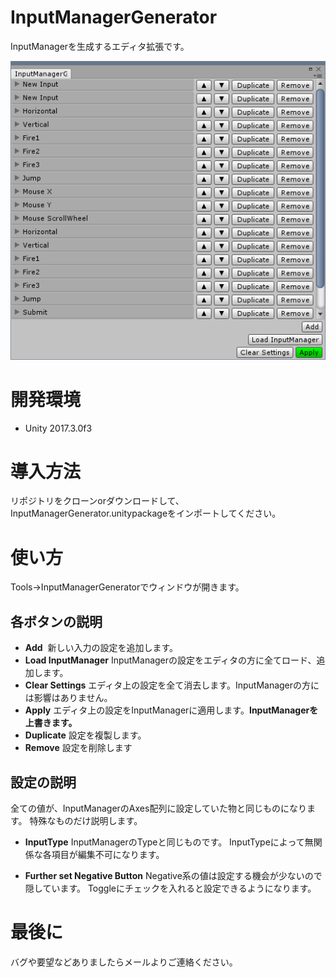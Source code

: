 # InputManagerGenerator
InputManagerを生成するエディタ拡張です。

![](https://github.com/atori708/InputManagerGenerator/blob/master/ScreenShots/SS01.png)

# 開発環境
- Unity 2017.3.0f3

# 導入方法
リポジトリをクローンorダウンロードして、InputManagerGenerator.unitypackageをインポートしてください。

# 使い方
Tools→InputManagerGeneratorでウィンドウが開きます。

## 各ボタンの説明
- **Add**
  新しい入力の設定を追加します。
- **Load InputManager**
  InputManagerの設定をエディタの方に全てロード、追加します。
- **Clear Settings**
  エディタ上の設定を全て消去します。InputManagerの方には影響はありません。
- **Apply**
  エディタ上の設定をInputManagerに適用します。**InputManagerを上書きます。**
- **Duplicate**
  設定を複製します。
- **Remove**
  設定を削除します

## 設定の説明
全ての値が、InputManagerのAxes配列に設定していた物と同じものになります。
特殊なものだけ説明します。

- **InputType**
  InputManagerのTypeと同じものです。
  InputTypeによって無関係な各項目が編集不可になります。

- **Further set Negative Button**
  Negative系の値は設定する機会が少ないので隠しています。
  Toggleにチェックを入れると設定できるようになります。

# 最後に
バグや要望などありましたらメールよりご連絡ください。
